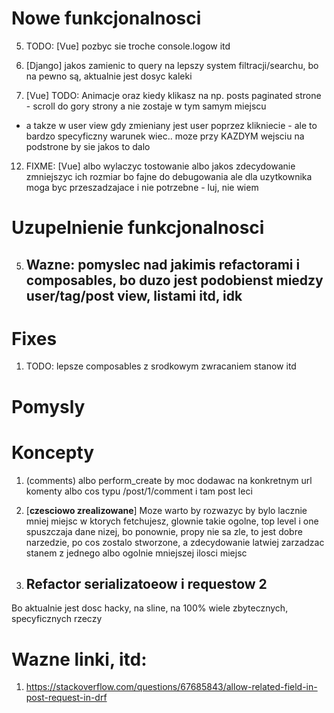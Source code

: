 # Nowe funkcjonalnosci
5. TODO: [Vue] pozbyc sie troche console.logow itd

8. [Django] jakos zamienic to query na lepszy system filtracji/searchu,
   bo na pewno są, aktualnie jest dosyc kaleki

9. [Vue] TODO: Animacje oraz kiedy klikasz na np. posts paginated strone - scroll do gory strony a nie zostaje w tym samym miejscu
+ a takze w user view gdy zmieniany jest user poprzez klikniecie - ale to bardzo specyficzny warunek wiec.. moze przy KAZDYM wejsciu na podstrone by sie jakos to dalo

12. FIXME: [Vue] albo wylaczyc tostowanie albo jakos zdecydowanie zmniejszyc ich rozmiar bo fajne do debugowania ale dla uzytkownika moga byc przeszadzajace i nie potrzebne - luj, nie wiem 

# Uzupelnienie funkcjonalnosci

5. ## Wazne: pomyslec nad jakimis refactorami i composables, bo duzo jest podobienst miedzy user/tag/post view, listami itd, idk

# Fixes
1. TODO: lepsze composables z srodkowym zwracaniem stanow itd 

# Pomysly

# Koncepty
1. (comments) albo perform_create by moc dodawac na konkretnym url komenty albo cos typu /post/1/comment i tam post leci

2. [**czesciowo zrealizowane**] Moze warto by rozwazyc by bylo lacznie mniej miejsc w ktorych fetchujesz, glownie takie ogolne, top level i one spuszczaja dane nizej, bo ponownie, propy nie sa zle, to jest dobre narzedzie, po cos zostalo stworzone, a zdecydowanie latwiej zarzadzac stanem z jednego albo ogolnie mniejszej ilosci miejsc


5. ## Refactor serializatoeow i requestow 2
Bo aktualnie jest dosc hacky, na sline, na 100% wiele zbytecznych, specyficznych rzeczy

# Wazne linki, itd:
1. https://stackoverflow.com/questions/67685843/allow-related-field-in-post-request-in-drf
